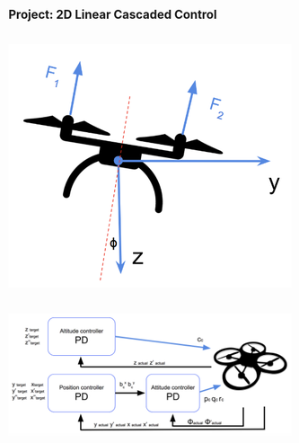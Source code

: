 ## Project: 2D Linear Cascaded Control

# ![2D Free Body Diagram](./2d_free_body_diagram.png)

# ![2D Linear Cascaded Controller Diagram](./2d_cascaded_controller_diagram.png)

